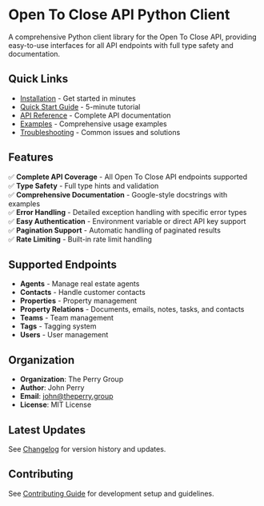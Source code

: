 # Open To Close API Python Client

A comprehensive Python client library for the Open To Close API, providing easy-to-use interfaces for all API endpoints with full type safety and documentation.

## Quick Links

- [Installation](installation.md) - Get started in minutes
- [Quick Start Guide](quickstart.md) - 5-minute tutorial
- [API Reference](api-reference.md) - Complete API documentation
- [Examples](examples.md) - Comprehensive usage examples
- [Troubleshooting](troubleshooting.md) - Common issues and solutions

## Features

✅ **Complete API Coverage** - All Open To Close API endpoints supported  
✅ **Type Safety** - Full type hints and validation  
✅ **Comprehensive Documentation** - Google-style docstrings with examples  
✅ **Error Handling** - Detailed exception handling with specific error types  
✅ **Easy Authentication** - Environment variable or direct API key support  
✅ **Pagination Support** - Automatic handling of paginated results  
✅ **Rate Limiting** - Built-in rate limit handling  

## Supported Endpoints

- **Agents** - Manage real estate agents
- **Contacts** - Handle customer contacts
- **Properties** - Property management
- **Property Relations** - Documents, emails, notes, tasks, and contacts
- **Teams** - Team management
- **Tags** - Tagging system
- **Users** - User management

## Organization

- **Organization**: The Perry Group
- **Author**: John Perry
- **Email**: john@theperry.group
- **License**: MIT License

## Latest Updates

See [Changelog](changelog.md) for version history and updates.

## Contributing

See [Contributing Guide](contributing.md) for development setup and guidelines. 